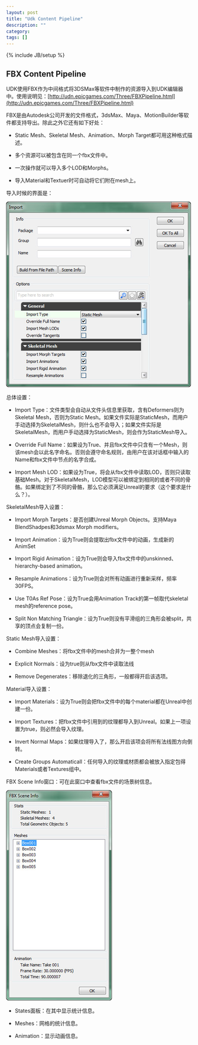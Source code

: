 ```yaml
---
layout: post
title: "Udk Content Pipeline"
description: ""
category: 
tags: []
---
```

{% include JB/setup %}

## FBX Content Pipeline ##

UDK使用FBX作为中间格式将3DSMax等软件中制作的资源导入到UDK编辑器中。使用说明见：[http://udn.epicgames.com/Three/FBXPipeline.html](http://udn.epicgames.com/Three/FBXPipeline.html)

FBX是由Autodesk公司开发的文件格式，3dsMax、Maya、MotionBuilder等软件都支持导出。除此之外它还有如下好处：

- Static Mesh、Skeletal Mesh、Animation、Morph Target都可用这种格式描述。

- 多个资源可以被包含在同一个fbx文件中。

- 一次操作就可以导入多个LOD和Morphs。

- 导入Material和Textuer时可自动将它们附在mesh上。

导入时候的界面是：

![](/image/udk/ImportFBX.jpg)

总体设置：


- Import Type：文件类型会自动从文件头信息里获取，含有Deformers则为Skeletal Mesh，否则为Static Mesh。如果文件实际是StaticMesh，而用户手动选择为SkeletalMesh，则什么也不会导入；如果文件实际是SkeletalMesh，而用户手动选择为StaticMesh，则会作为StaticMesh导入。


- Override Full Name：如果设为True、并且fbx文件中只含有一个Mesh，则该mesh会以此名字命名。否则会遵守命名规则，由用户在该对话框中输入的Name和fbx文件中节点的名字合成。


- Import Mesh LOD：如果设为True，将会从fbx文件中读取LOD，否则只读取基础Mesh。对于SkeletalMesh，LOD模型可以被绑定到相同的或者不同的骨骼。如果绑定到了不同的骨骼，那么它必须满足Unreal的要求（这个要求是什么？）。

SkeletalMesh导入设置：

- Import Morph Targets：是否创建Unreal Morph Objects。支持Maya BlendShadpes和3dsmax Morph modifiers。

- Import Animation：设为True则会提取出fbx文件中的动画，生成新的AnimSet

- Import Rigid Animation：设为True则会导入fbx文件中的unskinned、hierarchy-based animation。

- Resample Animations：设为True则会对所有动画进行重新采样，频率30FPS。

- Use T0As Ref Pose：设为True会用Animation Track的第一帧取代skeletal mesh的reference pose。

- Split Non  Matching Triangle：设为True则没有平滑组的三角形会被split，共享的顶点会复制一份。

Static Mesh导入设置：

- Combine Meshes：将fbx文件中的mesh合并为一整个mesh

- Explicit Normals：设为true则从fbx文件中读取法线

- Remove Degenerates：移除退化的三角形，一般都得开启该选项。

Material导入设置：

- Import Materials：设为True则会把fbx文件中的每个material都在Unreal中创建一份。

- Import Textures：把fbx文件中引用到的纹理都导入到Unreal。如果上一项设置为true，则必然会导入纹理。

- Invert Normal Maps：如果纹理导入了，那么开启该项会将所有法线图方向倒转。

- Create Groups Automaticall：任何导入的纹理或材质都会被放入指定包得Materials或者Textures组中。

FBX Scene Info窗口：可在此窗口中查看fbx文件的场景树信息。

![](/image/udk/SceneInfo.jpg)

- States面板：在其中显示统计信息。

- Meshes：网格的统计信息。

- Animation：显示动画信息。

